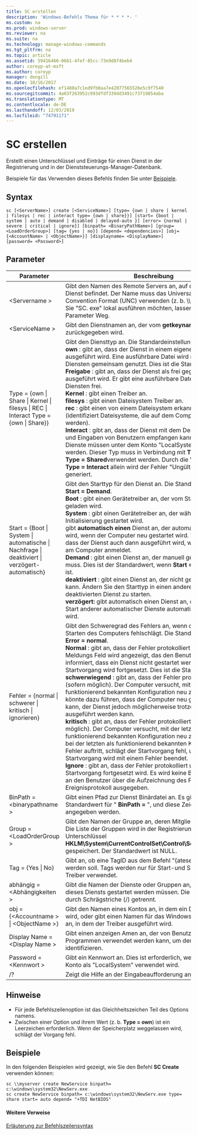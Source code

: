```yaml
---
title: SC erstellen
description: 'Windows-Befehls Thema für * * * *- '
ms.custom: na
ms.prod: windows-server
ms.reviewer: na
ms.suite: na
ms.technology: manage-windows-commands
ms.tgt_pltfrm: na
ms.topic: article
ms.assetid: 59416460-0661-4fef-85cc-73e9d8f4beb4
author: coreyp-at-msft
ms.author: coreyp
manager: dongill
ms.date: 10/16/2017
ms.openlocfilehash: ef1480a7c1ed9fb0aa7e42077565526e5c9f7540
ms.sourcegitcommit: 4a03f263952c993dfdf339dd3491c73719854aba
ms.translationtype: MT
ms.contentlocale: de-DE
ms.lasthandoff: 12/03/2019
ms.locfileid: "74791171"
---
```

# <a name="sc-create"></a>SC erstellen



Erstellt einen Unterschlüssel und Einträge für einen Dienst in der Registrierung und in der Dienststeuerungs-Manager-Datenbank.

Beispiele für das Verwenden dieses Befehls finden Sie unter [Beispiele](#BKMK_examples).

## <a name="syntax"></a>Syntax

```
sc [<ServerName>] create [<ServiceName>] [type= {own | share | kernel | filesys | rec | interact type= {own | share}}] [start= {boot | system | auto | demand | disabled | delayed-auto }] [error= {normal | severe | critical | ignore}] [binpath= <BinaryPathName>] [group= <LoadOrderGroup>] [tag= {yes | no}] [depend= <dependencies>] [obj= {<AccountName> | <ObjectName>}] [displayname= <DisplayName>] [password= <Password>]
```

## <a name="parameters"></a>Parameter

|Parameter|Beschreibung|
|---------|-----------|
|\<Servername >|Gibt den Namen des Remote Servers an, auf dem sich der Dienst befindet. Der Name muss das Universal Naming Convention Format (UNC) verwenden (z. b. \\\\MyServer). Wenn Sie "SC. exe" lokal ausführen möchten, lassen Sie diesen Parameter Weg.|
|\<ServiceName >|Gibt den Dienstnamen an, der vom **getkeyname** -Vorgang zurückgegeben wird.|
|Type = {own \| Share \| Kernel \| filesys \| REC \| Interact Type = {own \| Share}}|Gibt den Diensttyp an. Die Standardeinstellung ist **Type = own**.</br>**own** : gibt an, dass der Dienst in einem eigenen Prozess ausgeführt wird. Eine ausführbare Datei wird nicht mit anderen Diensten gemeinsam genutzt. Dies ist die Standardeinstellung.</br>**Freigabe** : gibt an, dass der Dienst als frei gegebener Prozess ausgeführt wird. Er gibt eine ausführbare Datei mit anderen Diensten frei.</br>**Kernel** : gibt einen Treiber an.</br>**filesys** : gibt einen Dateisystem Treiber an.</br>**rec** : gibt einen von einem Dateisystem erkannten Treiber an (identifiziert Dateisysteme, die auf dem Computer verwendet werden).</br>**Interact** : gibt an, dass der Dienst mit dem Desktop interagieren und Eingaben von Benutzern empfangen kann. Interaktive Dienste müssen unter dem Konto "LocalSystem" ausgeführt werden. Dieser Typ muss in Verbindung mit **Type = own** oder **Type = Shared**verwendet werden. Durch die Verwendung von **Type = Interact** allein wird der Fehler "Ungültiger Parameter" generiert.|
|Start = {Boot \| System \| automatische \| Nachfrage \| deaktiviert \| verzögert-automatisch}|Gibt den Starttyp für den Dienst an. Die Standardeinstellung ist **Start = Demand**.</br>**Boot** : gibt einen Gerätetreiber an, der vom Start Lade Modul geladen wird.</br>**System** : gibt einen Gerätetreiber an, der während der Kernel Initialisierung gestartet wird.</br>gibt **automatisch einen** Dienst an, der automatisch gestartet wird, wenn der Computer neu gestartet wird. Beachten Sie, dass der Dienst auch dann ausgeführt wird, wenn sich niemand am Computer anmeldet.</br>**Demand** : gibt einen Dienst an, der manuell gestartet werden muss. Dies ist der Standardwert, wenn **Start =** nicht angegeben ist.</br>**deaktiviert** : gibt einen Dienst an, der nicht gestartet werden kann. Ändern Sie den Starttyp in einen anderen Wert, um einen deaktivierten Dienst zu starten.</br>**verzögert:** gibt automatisch einen Dienst an, der nach dem Start anderer automatischer Dienste automatisch gestartet wird.|
|Fehler = {normal \| schwerer \| kritisch \| ignorieren}|Gibt den Schweregrad des Fehlers an, wenn der Dienst beim Starten des Computers fehlschlägt. Die Standardeinstellung ist **Error = normal**.</br>**Normal** : gibt an, dass der Fehler protokolliert wird. Ein Meldungs Feld wird angezeigt, das den Benutzer darüber informiert, dass ein Dienst nicht gestartet werden konnte. Der Startvorgang wird fortgesetzt. Dies ist die Standardeinstellung.</br>**schwerwiegend** : gibt an, dass der Fehler protokolliert wird (sofern möglich). Der Computer versucht, mit der letzten als funktionierend bekannten Konfiguration neu zu starten. Dies könnte dazu führen, dass der Computer neu gestartet werden kann, der Dienst jedoch möglicherweise trotzdem nicht ausgeführt werden kann.</br>**kritisch** : gibt an, dass der Fehler protokolliert wird (sofern möglich). Der Computer versucht, mit der letzten als funktionierend bekannten Konfiguration neu zu starten. Wenn bei der letzten als funktionierend bekannten Konfiguration ein Fehler auftritt, schlägt der Startvorgang fehl, und der Startvorgang wird mit einem Fehler beendet.</br>**Ignore** : gibt an, dass der Fehler protokolliert und der Startvorgang fortgesetzt wird. Es wird keine Benachrichtigung an den Benutzer über die Aufzeichnung des Fehlers im Ereignisprotokoll ausgegeben.|
|BinPath = \<binarypathname >|Gibt einen Pfad zur Dienst Binärdatei an. Es gibt keinen Standardwert für " **BinPath =** ", und diese Zeichenfolge muss angegeben werden.|
|Group = \<LoadOrderGroup >|Gibt den Namen der Gruppe an, deren Mitglied dieser Dienst ist. Die Liste der Gruppen wird in der Registrierung im Unterschlüssel **HKLM\System\CurrentControlSet\Control\ServiceGroupOrder** gespeichert. Der Standardwert ist NULL.|
|Tag = {Yes \| No}|Gibt an, ob eine TagID aus dem Befehl "{ateservice" abgerufen werden soll. Tags werden nur für Start-und Systemstart-Treiber verwendet.|
|abhängig = \<Abhängigkeiten >|Gibt die Namen der Dienste oder Gruppen an, die vor dem Start dieses Diensts gestartet werden müssen. Die Namen werden durch Schrägstriche (/) getrennt.|
|obj = {\<Accountname > \| \<ObjectName >}|Gibt den Namen eines Kontos an, in dem ein Dienst ausgeführt wird, oder gibt einen Namen für das Windows-Treiber Objekt an, in dem der Treiber ausgeführt wird.|
|Display Name = \<Display Name >|Gibt einen anzeigen Amen an, der von Benutzeroberflächen Programmen verwendet werden kann, um den Dienst zu identifizieren.|
|Password = \<Kennwort >|Gibt ein Kennwort an. Dies ist erforderlich, wenn ein anderes Konto als "LocalSystem" verwendet wird.|
|/?|Zeigt die Hilfe an der Eingabeaufforderung an.|

## <a name="remarks"></a>Hinweise

-   Für jede Befehlszeilenoption ist das Gleichheitszeichen Teil des Options namens.
-   Zwischen einer Option und ihrem Wert (z. b. **Type = own**) ist ein Leerzeichen erforderlich. Wenn der Speicherplatz weggelassen wird, schlägt der Vorgang fehl.

## <a name="BKMK_examples"></a>Beispiele

In den folgenden Beispielen wird gezeigt, wie Sie den Befehl **SC Create** verwenden können:
```
sc \\myserver create NewService binpath= c:\windows\system32\NewServ.exe
sc create NewService binpath= c:\windows\system32\NewServ.exe type= share start= auto depend= "+TDI NetBIOS"
```

#### <a name="additional-references"></a>Weitere Verweise

[Erläuterung zur Befehlszeilensyntax](command-line-syntax-key.md)
